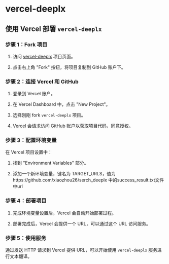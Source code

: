 # vercel-deeplx
## 使用 Vercel 部署 `vercel-deeplx`

### 步骤 1：Fork 项目

1. 访问 [vercel-deeplx](https://github.com/xiaozhou26/vercel-deeplx) 项目页面。

2. 点击右上角 "Fork" 按钮，将项目复制到 GitHub 账户下。

### 步骤 2：连接 Vercel 和 GitHub

1. 登录到 Vercel 账户。

2. 在 Vercel Dashboard 中，点击 "New Project"。

3. 选择刚刚 fork `vercel-deeplx` 项目。

4. Vercel 会请求访问 GitHub 账户以获取项目代码，同意授权。

### 步骤 3：配置环境变量

在 Vercel 项目设置中：

1. 找到 "Environment Variables" 部分。

2. 添加一个新环境变量，键名为 TARGET_URLS，值为https://github.com/xiaozhou26/serch_deeplx
中的success_result.txt文件中url

### 步骤 4：部署项目

1. 完成环境变量设置后，Vercel 会自动开始部署过程。

2. 部署完成后，Vercel 会提供一个 URL，可以通过这个 URL 访问服务。

### 步骤 5：使用服务

通过发送 HTTP 请求到 Vercel 提供 URL，可以开始使用 `vercel-deeplx` 服务进行文本翻译。
